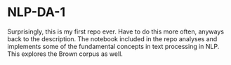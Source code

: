# NLP-DA-1
Surprisingly, this is my first repo ever. Have to do this more often, anyways back to the description.
The notebook included in the repo analyses and implements some of the fundamental concepts in text processing in NLP. This explores the Brown corpus as well.

